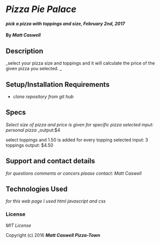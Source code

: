 # _Pizza Pie Palace_

#### _pick a pizza with toppings and size, February 2nd, 2017_

#### By _**Matt Caswell**_

## Description

_select your pizza size and toppings and it will calculate the price of the given pizza you selected. _

## Setup/Installation Requirements

* _clone repository from git hub_

## Specs
_Select size of pizza and price is given for specific pizza selected_
_input: personal pizza_
_output:$4

select toppings and 1.50 is added for every topping selected
input: 3 toppings
output: $4.50 

## Support and contact details

_for questions comments or concers please contact:
  Matt Caswell_

## Technologies Used

_for this web page I used html javascript and css_

### License

*MIT License*

Copyright (c) 2016 **_Matt Caswell Pizza-Town_**
